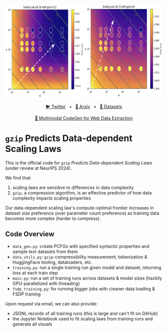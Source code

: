 <p align="center">
  <img src="https://raw.githubusercontent.com/khoomeik/complexity-scaling/main/.github/scaling_contours.png" height="300" alt="Comparison of parameter-data scaling contours for datasets of 2 different gzip-compressibilities" />
</p>
<!-- <h2 align="center">
  gzip Predicts Data-dependent Scaling Laws
</h2> -->
<p align="center">
<a href="https://twitter.com/khoomeik">🐦 Twitter</a>
<span>&nbsp;&nbsp;•&nbsp;&nbsp;</span>
<a href="https://arxiv.org/abs/2405.16684">📄 Arxiv</a>
<span>&nbsp;&nbsp;•&nbsp;&nbsp;</span>
<a href="https://huggingface.co/khoomeik">🤗 Datasets</a>
</p>
<p align="center">
<a href="https://reworkd.ai/">🔗 Multimodal CodeGen for Web Data Extraction</a>
</p>

# `gzip` Predicts Data-dependent Scaling Laws

This is the official code for *`gzip` Predicts Data-dependent Scaling Laws* (under review at NeurIPS 2024).

We find that:
1. scaling laws are sensitive to differences in data complexity
2. `gzip`, a compression algorithm, is an effective predictor of how data complexity impacts scaling properties

Our data-dependent scaling law's compute-optimal frontier increases in dataset size preference (over parameter count preference) as training data becomes more complex (harder to compress).

## Code Overview
- `data_gen.py`: create PCFGs with specified syntactic properties and sample text datasets from them
- `data_utils.py`: `gzip`-compressibility measurement, tokenization & HuggingFace tooling, dataloaders, etc.
- `training.py`: run a single training run given model and dataset, returning loss at each train step
- `main.py`: run a set of training runs across datasets & model sizes (hackily GPU-parallelized with threading)
- `fsdp_training.py`: for running bigger jobs with cleaner data loading & FSDP training

Upon request via email, we can also provide:
- JSONL records of all training runs (this is large and can't fit on GitHub)
- the Jupyter Notebook used to fit scaling laws from training runs and generate all visuals
